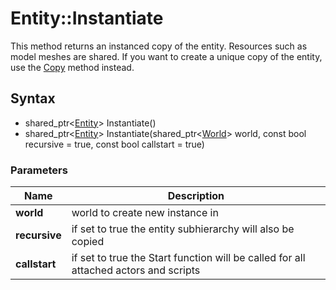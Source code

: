 # Entity::Instantiate #
This method returns an instanced copy of the entity. Resources such as model meshes are shared. If you want to create a unique copy of the entity, use the [Copy](Entity_Copy.md) method instead.

## Syntax ##
- shared_ptr<[Entity](Entity_32f.md)\> Instantiate()
- shared_ptr<[Entity](Entity_32f.md)\> Instantiate(shared_ptr<[World](World.md)> world, const bool recursive = true, const bool callstart = true)

### Parameters ###
| Name | Description |
| --- | --- |
| **world** | world to create new instance in | 
| **recursive** | if set to true the entity subhierarchy will also be copied |
| **callstart** | if set to true the Start function will be called for all attached actors and scripts |

